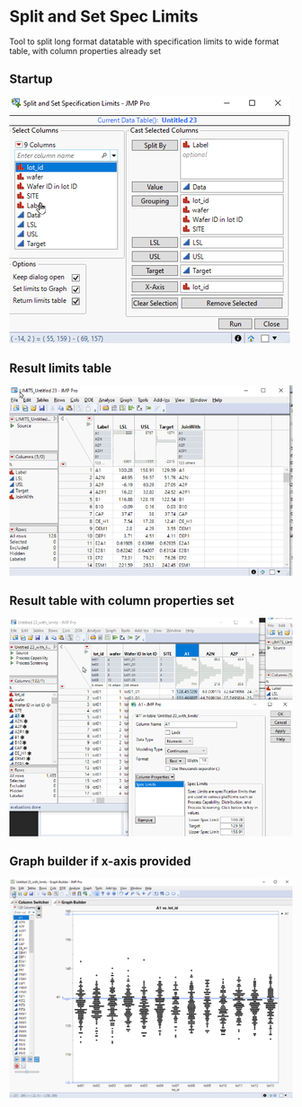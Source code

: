 # Split and Set Spec Limits

Tool to split long format datatable with specification limits to wide format table, with column properties already set

## Startup
![startup](images/startup.png)

## Result limits table
![limits](images/limits_table.png)

## Result table with column properties set
![result](images/result_table.png)

## Graph builder if x-axis provided
![gb](images/x_axis_provided.png)

 